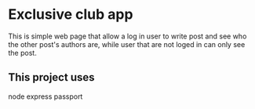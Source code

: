 # Exclusive club app
This is simple web page that allow a log in user to write post and see 
who the other post's authors are, while user that are not loged in can only
see the post.

## This project uses
node
express
passport
